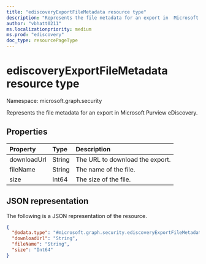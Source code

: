 ```yaml
---
title: "ediscoveryExportFileMetadata resource type"
description: "Represents the file metadata for an export in  Microsoft Purview eDiscovery."
author: "vbhatt0211"
ms.localizationpriority: medium
ms.prod: "ediscovery"
doc_type: resourcePageType
---
```


# ediscoveryExportFileMetadata resource type

Namespace: microsoft.graph.security

Represents the file metadata for an export in Microsoft Purview eDiscovery.

## Properties

|Property|Type|Description|
|:---|:---|:---|
|downloadUrl| String |The URL to download the export. |
|fileName | String | The name of the file. |
|size| Int64 | The size of the file. |

## JSON representation

The following is a JSON representation of the resource.

<!-- {
  "blockType": "resource",
  "@odata.type": "microsoft.graph.security.ediscoveryExportFileMetadata",
  "openType": false
}
-->

``` json
{
  "@odata.type": "#microsoft.graph.security.ediscoveryExportFileMetadata",
  "downloadUrl": "String",
  "fileName": "String",
  "size": "Int64"
}
```
